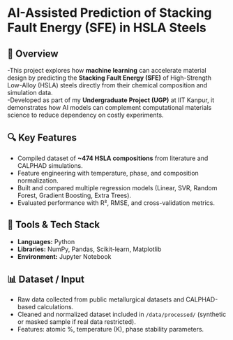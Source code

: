 # AI-Assisted Prediction of Stacking Fault Energy (SFE) in HSLA Steels

## 📘 Overview
-This project explores how **machine learning** can accelerate material design by predicting the **Stacking Fault Energy (SFE)** of High-Strength Low-Alloy (HSLA) steels directly from their chemical composition and simulation data.  
-Developed as part of my **Undergraduate Project (UGP)** at IIT Kanpur, it demonstrates how AI models can complement computational materials science to reduce dependency on costly experiments.

## 🔍 Key Features
- Compiled dataset of **~474 HSLA compositions** from literature and CALPHAD simulations.  
- Feature engineering with temperature, phase, and composition normalization.  
- Built and compared multiple regression models (Linear, SVR, Random Forest, Gradient Boosting, Extra Trees).  
- Evaluated performance with R², RMSE, and cross-validation metrics.

## 🧰 Tools & Tech Stack
- **Languages:** Python  
- **Libraries:** NumPy, Pandas, Scikit-learn, Matplotlib  
- **Environment:** Jupyter Notebook  


## 📊 Dataset / Input
- Raw data collected from public metallurgical datasets and CALPHAD-based calculations.  
- Cleaned and normalized dataset included in `/data/processed/` (synthetic or masked sample if real data restricted).  
- Features: atomic %, temperature (K), phase stability parameters.

